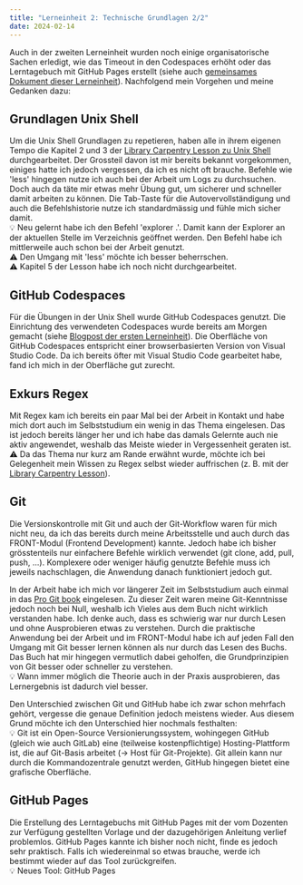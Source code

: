 ```yaml
---
title: "Lerneinheit 2: Technische Grundlagen 2/2"
date: 2024-02-14
---
```


Auch in der zweiten Lerneinheit wurden noch einige organisatorische Sachen erledigt, wie das Timeout in den Codespaces erhöht oder das Lerntagebuch mit GitHub Pages erstellt (siehe auch [gemeinsames Dokument dieser Lerneinheit](https://pad.gwdg.de/H-dlBlKaS9-xqX0ZH8fqcw)). Nachfolgend mein Vorgehen und meine Gedanken dazu:

## Grundlagen Unix Shell
Um die Unix Shell Grundlagen zu repetieren, haben alle in ihrem eigenen Tempo die Kapitel 2 und 3 der [Library Carpentry Lesson zu Unix Shell](https://librarycarpentry.org/lc-shell/index.html) durchgearbeitet. Der Grossteil davon ist mir bereits bekannt vorgekommen, einiges hatte ich jedoch vergessen, da ich es nicht oft brauche. Befehle wie 'less' hingegen nutze ich auch bei der Arbeit um Logs zu durchsuchen. Doch auch da täte mir etwas mehr Übung gut, um sicherer und schneller damit arbeiten zu können. Die Tab-Taste für die Autovervollständigung und auch die Befehlshistorie nutze ich standardmässig und fühle mich sicher damit.<br>
💡 Neu gelernt habe ich den Befehl 'explorer .'. Damit kann der Explorer an der aktuellen Stelle im Verzeichnis geöffnet werden. Den Befehl habe ich mittlerweile auch schon bei der Arbeit genutzt.<br>
⚠️ Den Umgang mit 'less' möchte ich besser beherrschen.<br>
⚠️ Kapitel 5 der Lesson habe ich noch nicht durchgearbeitet.

## GitHub Codespaces
Für die Übungen in der Unix Shell wurde GitHub Codespaces genutzt. Die Einrichtung des verwendeten Codespaces wurde bereits am Morgen gemacht (siehe [Blogpost der ersten Lerneinheit](https://yara-wagner.github.io/lerntagebuch/2024/02/14/lerneinheit1.html)). Die Oberfläche von GitHub Codespaces entspricht einer browserbasierten Version von Visual Studio Code. Da ich bereits öfter mit Visual Studio Code gearbeitet habe, fand ich mich in der Oberfläche gut zurecht.

## Exkurs Regex
Mit Regex kam ich bereits ein paar Mal bei der Arbeit in Kontakt und habe mich dort auch im Selbststudium ein wenig in das Thema eingelesen. Das ist jedoch bereits länger her und ich habe das damals Gelernte auch nie aktiv angewendet, weshalb  das Meiste wieder in Vergessenheit geraten ist.<br>
⚠️ Da das Thema nur kurz am Rande erwähnt wurde, möchte ich bei Gelegenheit mein Wissen zu Regex selbst wieder auffrischen (z. B. mit der [Library Carpentry Lesson](https://librarycarpentry.org/lc-data-intro/01-regular-expressions.html)).

## Git
Die Versionskontrolle mit Git und auch der Git-Workflow waren für mich nicht neu, da ich das bereits durch meine Arbeitsstelle und auch durch das FRONT-Modul (Frontend Development) kannte. Jedoch habe ich bisher grösstenteils nur einfachere Befehle wirklich verwendet (git clone, add, pull, push, ...). Komplexere oder weniger häufig genutzte Befehle muss ich jeweils nachschlagen, die Anwendung danach funktioniert jedoch gut.

In der Arbeit habe ich mich vor längerer Zeit im Selbststudium auch einmal in das [Pro Git book](https://git-scm.com/book/en/v2) eingelesen. Zu dieser Zeit waren meine Git-Kenntnisse jedoch noch bei Null, weshalb ich Vieles aus dem Buch nicht wirklich verstanden habe. Ich denke auch, dass es schwierig war nur durch Lesen und ohne Ausprobieren etwas zu verstehen. Durch die praktische Anwendung bei der Arbeit und im FRONT-Modul habe ich auf jeden Fall den Umgang mit Git besser lernen können als nur durch das Lesen des Buchs. Das Buch hat mir hingegen vermutlich dabei geholfen, die Grundprinzipien von Git besser oder schneller zu verstehen. <br>
💡 Wann immer möglich die Theorie auch in der Praxis ausprobieren, das Lernergebnis ist dadurch viel besser.

Den Unterschied zwischen Git und GitHub habe ich zwar schon mehrfach gehört, vergesse die genaue Definition jedoch meistens wieder. Aus diesem Grund möchte ich den Unterschied hier nochmals festhalten:<br>
💡 Git ist ein Open-Source Versionierungssystem, wohingegen GitHub (gleich wie auch GitLab) eine (teilweise kostenpflichtige) Hosting-Plattform ist, die auf Git-Basis arbeitet (-> Host für Git-Projekte). Git allein kann nur durch die Kommandozentrale genutzt werden, GitHub hingegen bietet eine grafische Oberfläche.

## GitHub Pages
Die Erstellung des Lerntagebuchs mit GitHub Pages mit der vom Dozenten zur Verfügung gestellten Vorlage und der dazugehörigen Anleitung verlief problemlos. GitHub Pages kannte ich bisher noch nicht, finde es jedoch sehr praktisch. Falls ich wiedereinmal so etwas brauche, werde ich bestimmt wieder auf das Tool zurückgreifen.<br>
💡 Neues Tool: GitHub Pages
